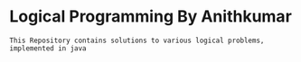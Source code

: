 # Logical Programming By Anithkumar

    This Repository contains solutions to various logical problems, implemented in java
